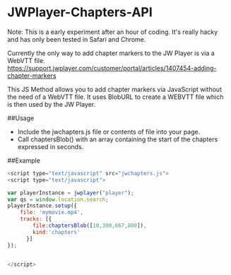 # JWPlayer-Chapters-API

Note: This is a early experiment after an hour of coding. It's really hacky and has only been tested in Safari and Chrome.

Currently the only way to add chapter markers to the JW Player is via a WebVTT file.
https://support.jwplayer.com/customer/portal/articles/1407454-adding-chapter-markers

This JS Method allows you to add chapter markers via JavaScript without the need of a WebVTT file.
It uses BlobURL to create a WEBVTT file which is then used by the JW Player.

##Usage

- Include the jwchapters.js file or contents of file into your page.
- Call chaptersBlob() with an array containing the start of the chapters expressed in seconds.


##Example

```javascript
<script type="text/javascript" src="jwchapters.js">
<script type="text/javascript">

var playerInstance = jwplayer("player");
var qs = window.location.search;
playerInstance.setup({
    file: 'mymovie.mp4',
	tracks: [{
	    file:chaptersBlob([10,300,667,800]),
	    kind:'chapters'
	  }]
});


</script>
```

